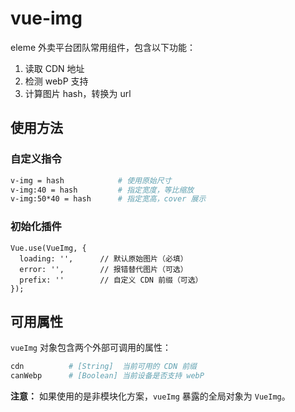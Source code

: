# vue-img

eleme 外卖平台团队常用组件，包含以下功能：

1. 读取 CDN 地址
2. 检测 webP 支持
3. 计算图片 hash，转换为 url

## 使用方法

### 自定义指令

```bash
v-img = hash            # 使用原始尺寸
v-img:40 = hash         # 指定宽度，等比缩放
v-img:50*40 = hash      # 指定宽高，cover 展示
```

### 初始化插件

```JS
Vue.use(VueImg, {
  loading: '',      // 默认原始图片（必填）
  error: '',        // 报错替代图片（可选）
  prefix: ''        // 自定义 CDN 前缀（可选）
});
```

## 可用属性

`vueImg` 对象包含两个外部可调用的属性：

```bash
cdn          # [String]  当前可用的 CDN 前缀
canWebp      # [Boolean] 当前设备是否支持 webP
```

**注意：** 如果使用的是非模块化方案，`vueImg` 暴露的全局对象为 `VueImg`。

